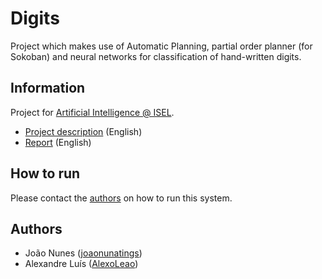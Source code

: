 # Digits

Project which makes use of Automatic Planning, partial order planner (for Sokoban) and neural networks for classification of hand-written digits.

## Information

Project for [Artificial Intelligence @ ISEL](https://www.isel.pt/en/leic/artificial-intelligence).

- [Project description](docs/project-description.pdf) (English)
- [Report](docs/report.md) (English)

## How to run

Please contact the [authors](#authors) on how to run this system.

## Authors
- João Nunes ([joaonunatings](https://github.com/joaonunatings))
- Alexandre Luís ([AlexoLeao](https://github.com/AlexoLeao))